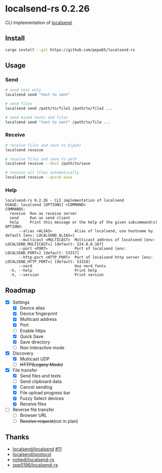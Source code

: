 # localsend-rs 0.2.26
CLI implementation of [localsend](https://github.com/localsend/localsend).

## Install
```bash
cargo install --git https://github.com/pepa65/localsend-rs
```

## Usage
### Send
```bash
# send text only
localsend send "text to sent"

# send files
localsend send /path/to/file1 /path/to/file2 ...

# send mixed texts and files
localsend send "text to sent" /path/to/file ...
```

### Receive
```bash
# receive files and save to $(pwd)
localsend receive

# receive files and save to path
localsend receive --dest /path/to/save

# receive all files automatically
localsend receive --quick-save
```

### Help
```
localsend-rs 0.2.26 - CLI implementation of localsend
USAGE: localsend [OPTIONS] <COMMAND>
COMMANDS:
  receive  Run as receive server
  send     Run as send client
  help     Print this message or the help of the given subcommand(s)
OPTIONS:
      --alias <ALIAS>          Alias of localsend, use hostname by default [env: LOCALSEND_ALIAS=]
      --multicast <MULTICAST>  Multicast address of localsend [env: LOCALSEND_MULTICAST=] [default: 224.0.0.167]
      --port <PORT>            Port of localsend [env: LOCALSEND_PORT=] [default: 53317]
      --http-port <HTTP_PORT>  Port of localsend http server [env: LOCALSEND_HTTP_PORT=] [default: 53318]
      --nerd                   Use nerd fonts
  -h, --help                   Print help
  -V, --version                Print version
```

## Roadmap
- [x] Settings
    - [x] Device alias
    - [x] Device fingerprint
    - [x] Multicast address
    - [x] Port
    - [ ] Enable https
    - [x] Quick Save
    - [x] Save directory
    - [ ] Non interactive mode
- [x] Discovery
    - [x] Multicast UDP
    - [ ] ~~HTTP(Legacy Mode)~~
- [x] File transfer
    - [x] Send files and texts
    - [ ] Send clipboard data
    - [x] Cancel sending
    - [x] File upload progress bar
    - [x] Fuzzy Select devices
    - [x] Receive files
- [ ] Reverse file transfer
    - [ ] Browser URL
    - [ ] ~~Receive request~~(not in plan)

## Thanks
* [localsend/localsend](https://github.com/localsend/localsend) [#11](https://github.com/localsend/localsend/issues/11)
* [localsend/protocol](https://github.com/localsend/protocol)
* [notjedi/localsend-rs](https://github.com/notjedi/localsend-rs)
* [zpp0196/localsend-rs](https://github.com/zpp0196/localsend-rs)
